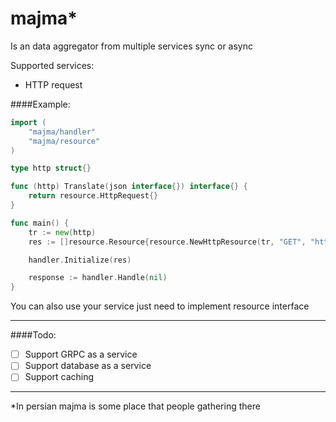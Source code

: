# majma*

Is an data aggregator from multiple services sync or async

Supported services:
* HTTP request

####Example:
```go
import (
	"majma/handler"
	"majma/resource"
)

type http struct{}

func (http) Translate(json interface{}) interface{} {
	return resource.HttpRequest{}
}

func main() {
	tr := new(http)
	res := []resource.Resource{resource.NewHttpResource(tr, "GET", "https://yesno.wtf/api", "yesno")}

	handler.Initialize(res)

	response := handler.Handle(nil)
}

```

You can also use your service just need to implement resource interface 

---
####Todo:
- [ ] Support GRPC as a service
- [ ] Support database as a service
- [ ] Support caching

---
*In persian majma is some place that people gathering there
